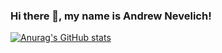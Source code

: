 ### Hi there 👋, my name is Andrew Nevelich!

[![Anurag's GitHub stats](https://github-readme-stats.vercel.app/api?username=Giroskop)](https://github.com/Giroskop/github-readme-stats)

<!--
**Giroskop/Giroskop** is a ✨ _special_ ✨ repository because its `README.md` (this file) appears on your GitHub profile.

Here are some ideas to get you started:

- 🔭 I’m currently working on ...
- 🌱 I’m currently learning ...
- 👯 I’m looking to collaborate on ...
- 🤔 I’m looking for help with ...
- 💬 Ask me about ...
- 📫 How to reach me: ...
- 😄 Pronouns: ...
- ⚡ Fun fact: ...
-->
